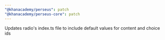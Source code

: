 ```yaml
---
"@khanacademy/perseus": patch
"@khanacademy/perseus-core": patch
---
```


Updates radio's index.ts file to include default values for content and choice ids
